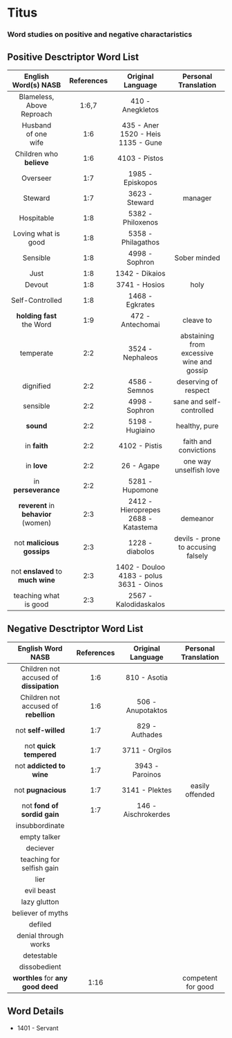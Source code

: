 # Titus
### Word studies on positive and negative charactaristics

## Positive Desctriptor Word List
| English Word(s) NASB     | References    | Original Language | Personal Translation  |
| :-------------------: | :-----------: | :---------------: | :-----------:         |
| Blameless, <br> Above Reproach | 1:6,7           | 410 - Anegkletos  |                  |
| Husband <br> of one <br> wife   | 1:6           | 435 - Aner <br> 1520 - Heis <br> 1135 - Gune| |
| Children who __believe__  | 1:6       | 4103 - Pistos     |   |
| Overseer              | 1:7           | 1985 - Episkopos  |   |
| Steward               | 1:7           | 3623 - Steward    | manager  | 
| Hospitable            | 1:8           | 5382 - Philoxenos |   |
| Loving what is good   | 1:8           | 5358 -  Philagathos |     |
| Sensible              | 1:8           | 4998 - Sophron    | Sober minded |
| Just                  | 1:8           | 1342 - Dikaios    |   |
| Devout                | 1:8           | 3741 - Hosios     | holy |
| Self-Controlled       | 1:8           | 1468 - Egkrates   |   |
| __holding fast__ the Word | 1:9       | 472 - Antechomai  | cleave to |
| temperate             | 2:2           | 3524 - Nephaleos  | abstaining from excessive wine and gossip |
| dignified             | 2:2           | 4586 - Semnos     | deserving of respect |
| sensible              | 2:2           | 4998 - Sophron    | sane and self-controlled |
| __sound__             | 2:2           | 5198 - Hugiaino   | healthy, pure     |
| in __faith__          | 2:2           | 4102 - Pistis     | faith and convictions |
| in __love__           | 2:2           | 26 - Agape        | one way unselfish love |
| in __perseverance__   | 2:2           | 5281 - Hupomone   |   |
| __reverent__ in __behavior__ (women) | 2:3 | 2412 - Hieroprepes <br> 2688 - Katastema| <br> demeanor |
| not __malicious gossips__ | 2:3       | 1228 - diabolos   | devils - prone to accusing falsely |
| not __enslaved__ to __much__ __wine__ | 2:3 | 1402 - Douloo <br> 4183 - polus <br> 3631 - Oinos | 
| teaching what is good | 2:3           | 2567 - Kalodidaskalos |   |

 


## Negative Desctriptor Word List
| English Word NASB                       | References | Original Language  | Personal Translation |
| :-------------------:                   | :--------: | :----------------: | :-----------:|
| Children not accused of __dissipation__ | 1:6        | 810 - Asotia       |   |
| Children not accused of __rebellion__   | 1:6        | 506 - Anupotaktos  |   |
| not __self-willed__                     | 1:7        | 829 - Authades     |   |
| not __quick tempered__                  | 1:7        | 3711 - Orgilos     |   |
| not __addicted to wine__                | 1:7        | 3943 - Paroinos    |   |
| not __pugnacious__                      | 1:7        | 3141 - Plektes     | easily offended |
| not __fond of sordid gain__             | 1:7        | 146 - Aischrokerdes|   |
| insubbordinate
| empty talker
| deciever
| teaching for selfish gain
| lier
| evil beast
| lazy glutton
| believer of myths
| defiled
| denial through works
| detestable
| dissobedient
| __worthles__ for __any good deed__     | 1:16        |    | competent for good | 


## Word Details

* 1401 - Servant